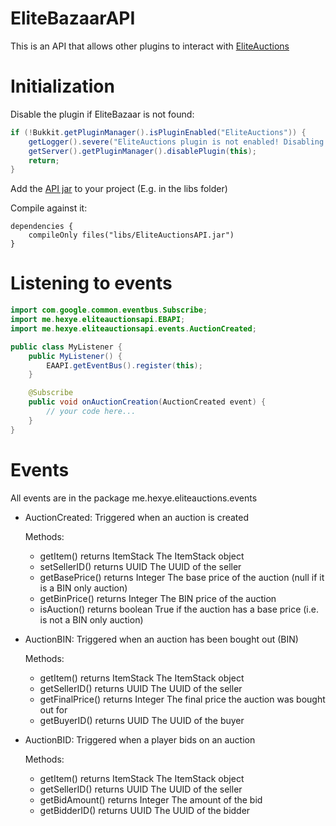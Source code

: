 # EliteBazaarAPI
This is an API that allows other plugins to interact with [EliteAuctions](https://builtbybit.com/resources/eliteauctions-bidding-system.64005/)

# Initialization
Disable the plugin if EliteBazaar is not found:
```java
if (!Bukkit.getPluginManager().isPluginEnabled("EliteAuctions")) {
    getLogger().severe("EliteAuctions plugin is not enabled! Disabling the plugin...");
    getServer().getPluginManager().disablePlugin(this);
    return;
}
```
Add the [API jar](https://github.com/HexyeDEV/EliteAuctionsAPI/releases/latest) to your project (E.g. in the libs folder)

Compile against it:
```
dependencies {
    compileOnly files("libs/EliteAuctionsAPI.jar")
}
```

# Listening to events
```java
import com.google.common.eventbus.Subscribe;
import me.hexye.eliteauctionsapi.EBAPI;
import me.hexye.eliteauctionsapi.events.AuctionCreated;

public class MyListener {
    public MyListener() {
        EAAPI.getEventBus().register(this);
    }

    @Subscribe
    public void onAuctionCreation(AuctionCreated event) {
        // your code here...
    }
}
```

# Events
All events are in the package me.hexye.eliteauctions.events
- AuctionCreated: Triggered when an auction is created
  
  Methods:
    - getItem() returns ItemStack The ItemStack object
    - setSellerID() returns UUID The UUID of the seller
    - getBasePrice() returns Integer The base price of the auction (null if it is a BIN only auction)
    - getBinPrice() returns Integer The BIN price of the auction
    - isAuction() returns boolean True if the auction has a base price (i.e. is not a BIN only auction)
- AuctionBIN: Triggered when an auction has been bought out (BIN)
  
  Methods:
    - getItem() returns ItemStack The ItemStack object
    - getSellerID() returns UUID The UUID of the seller
    - getFinalPrice() returns Integer The final price the auction was bought out for
    - getBuyerID() returns UUID The UUID of the buyer
- AuctionBID: Triggered when a player bids on an auction
  
  Methods:
    - getItem() returns ItemStack The ItemStack object
    - getSellerID() returns UUID The UUID of the seller
    - getBidAmount() returns Integer The amount of the bid
    - getBidderID() returns UUID The UUID of the bidder

